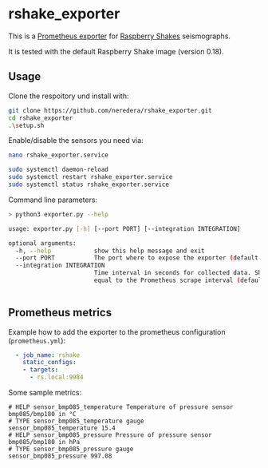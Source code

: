 # rshake_exporter

This is a [Prometheus exporter](https://prometheus.io/docs/instrumenting/exporters/) for [Raspberry Shakes](https://raspberryshake.org/) seismographs.

It is tested with the default Raspberry Shake image (version 0.18).

## Usage

Clone the respoitory und install with:
```bash
git clone https://github.com/neredera/rshake_exporter.git
cd rshake_exporter
.\setup.sh
```

Enable/disable the sensors you need via:
```bash
nano rshake_exporter.service

sudo systemctl daemon-reload
sudo systemctl restart rshake_exporter.service
sudo systemctl status rshake_exporter.service
```

Command line parameters:
```bash
> python3 exporter.py --help

usage: exporter.py [-h] [--port PORT] [--integration INTEGRATION]

optional arguments:
  -h, --help            show this help message and exit
  --port PORT           The port where to expose the exporter (default:9984)
  --integration INTEGRATION
                        Time interval in seconds for collected data. Should be
                        equal to the Prometheus scrape interval (default:15)
                        
```

## Prometheus metrics

Example how to add the exporter to the prometheus configuration (`prometheus.yml`):
```yml
  - job_name: rshake
    static_configs:
    - targets:
      - rs.local:9984
```

Some sample metrics:

```
# HELP sensor_bmp085_temperature Temperature of pressure sensor bmp085/bmp180 in °C
# TYPE sensor_bmp085_temperature gauge
sensor_bmp085_temperature 15.4
# HELP sensor_bmp085_pressure Pressure of pressure sensor bmp085/bmp180 in hPa
# TYPE sensor_bmp085_pressure gauge
sensor_bmp085_pressure 997.08
```

